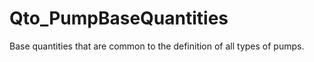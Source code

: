 # Qto_PumpBaseQuantities

Base quantities that are common to the definition of all types of pumps.
<!-- end of short definition -->

